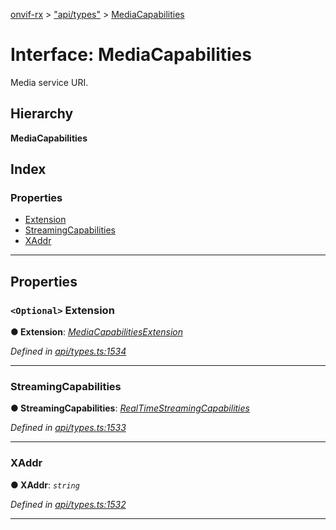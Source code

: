 [onvif-rx](../README.md) > ["api/types"](../modules/_api_types_.md) > [MediaCapabilities](../interfaces/_api_types_.mediacapabilities.md)

# Interface: MediaCapabilities

Media service URI.

## Hierarchy

**MediaCapabilities**

## Index

### Properties

* [Extension](_api_types_.mediacapabilities.md#extension)
* [StreamingCapabilities](_api_types_.mediacapabilities.md#streamingcapabilities)
* [XAddr](_api_types_.mediacapabilities.md#xaddr)

---

## Properties

<a id="extension"></a>

### `<Optional>` Extension

**● Extension**: *[MediaCapabilitiesExtension](_api_types_.mediacapabilitiesextension.md)*

*Defined in [api/types.ts:1534](https://github.com/patrickmichalina/onvif-rx/blob/034e4d6/src/api/types.ts#L1534)*

___
<a id="streamingcapabilities"></a>

###  StreamingCapabilities

**● StreamingCapabilities**: *[RealTimeStreamingCapabilities](_api_types_.realtimestreamingcapabilities.md)*

*Defined in [api/types.ts:1533](https://github.com/patrickmichalina/onvif-rx/blob/034e4d6/src/api/types.ts#L1533)*

___
<a id="xaddr"></a>

###  XAddr

**● XAddr**: *`string`*

*Defined in [api/types.ts:1532](https://github.com/patrickmichalina/onvif-rx/blob/034e4d6/src/api/types.ts#L1532)*

___

